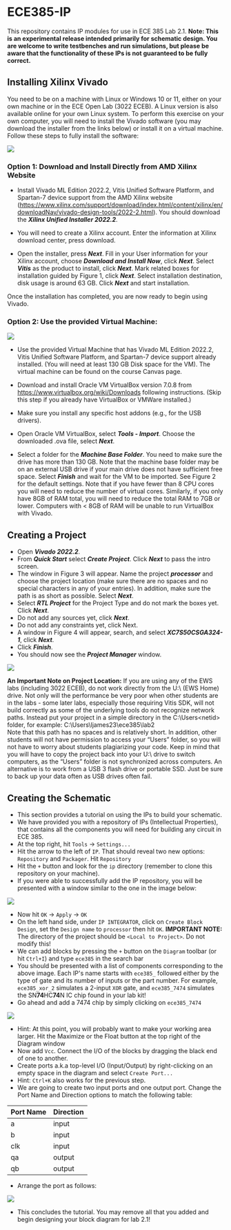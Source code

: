 # ECE385-IP

This repository contains IP modules for use in ECE 385 Lab 2.1.
**Note: This is an experimental release intended primarily for schematic design. You are welcome to write testbenches and run simulations, but please be aware that the functionality of these IPs is not guaranteed to be fully correct.**

## Installing Xilinx Vivado

You need to be on a machine with Linux or Windows 10 or 11, either on your own machine or in
the ECE Open Lab (3022 ECEB). A Linux version is also available online for your own Linux
system. To perform this exercise on your own computer, you will need to install the Vivado
software (you may download the installer from the links below) or install it on a virtual machine.
Follow these steps to fully install the software:

![](./img/installer.png)

### Option 1: Download and Install Directly from AMD Xilinx Website

- Install Vivado ML Edition 2022.2, Vitis Unified Software Platform, and Spartan-7 device
support from the AMD Xilinx website
(https://www.xilinx.com/support/download/index.html/content/xilinx/en/downloadNav/vivado-design-tools/2022-2.html). You should download the ***Xilinx Unified Installer
2022.2***.

- You will need to create a Xilinx account. Enter the information at Xilinx download
center, press download.

- Open the installer, press ***Next***. Fill in your User information for your Xilinx account,
choose ***Download and Install Now***, click ***Next***. Select ***Vitis*** as the product to install, click
***Next***. Mark related boxes for installation guided by Figure 1, click ***Next***. Select
installation destination, disk usage is around 63 GB. Click ***Next*** and start installation.

Once the installation has completed, you are now ready to begin using Vivado.

### Option 2: Use the provided Virtual Machine:

![](./img/vm.png)

- Use the provided Virtual Machine that has Vivado ML Edition 2022.2, Vitis Unified
Software Platform, and Spartan-7 device support already installed. (You will need at least
130 GB Disk space for the VM). The virtual machine can be found on the course Canvas
page.

- Download and install Oracle VM VirtualBox version 7.0.8 from
https://www.virtualbox.org/wiki/Downloads following instructions. (Skip this step if you
already have VirtualBox or VMWare installed.)

- Make sure you install any specific host addons (e.g., for the USB drivers).

- Open Oracle VM VirtualBox, select ***Tools - Import***. Choose the downloaded .ova file,
select ***Next***.

- Select a folder for the ***Machine Base Folder***. You need to make sure the drive has more
than 130 GB. Note that the machine base folder may be on an external USB drive if your
main drive does not have sufficient free space. Select ***Finish*** and wait for the VM to be
imported. See Figure 2 for the default settings. Note that if you have fewer than 8 CPU
cores you will need to reduce the number of virtual cores. Similarly, if you only have
8GB of RAM total, you will need to reduce the total RAM to 7GB or lower. Computers with < 8GB of RAM will be unable to run VirtualBox with Vivado.

## Creating a Project

- Open ***Vivado 2022.2***.
- From ***Quick Start*** select ***Create Project***. Click ***Next*** to pass the intro screen.
- The window in Figure 3 will appear. Name the project ***processor*** and choose the project
location (make sure there are no spaces and no special characters in any of your entries).
In addition, make sure the path is as short as possible. Select ***Next***.
- Select ***RTL Project*** for the Project Type and do not mark the boxes yet. Click ***Next***.
- Do not add any sources yet, click ***Next***.
- Do not add any constraints yet, click Next.
- A window in Figure 4 will appear, search, and select ***XC7S50CSGA324-1***, click ***Next***.
- Click ***Finish***.
- You should now see the ***Project Manager*** window.

![](./img/project.png)

**An Important Note on Project Location:**
If you are using any of the EWS labs
(including 3022 ECEB), do not work
directly from the U:\ (EWS Home) drive.
Not only will the performance be very poor
when other students are in the labs - some
later labs, especially those requiring Vitis
SDK, will not build correctly as some of
the underlying tools do not recognize
network paths. Instead put your project in a
simple directory in the C:\Users\<netid>
folder, for example:
C:\Users\ljames23\ece385\lab2\
Note that this path has no spaces and is
relatively short. In addition, other students
will not have permission to access your
“Users” folder, so you will not have to
worry about students plagiarizing your
code. Keep in mind that you will have to
copy the project back into your U:\ drive to
switch computers, as the “Users” folder is
not synchronized across computers.
An alternative is to work from a USB 3
flash drive or portable SSD. Just be sure to
back up your data often as USB drives
often fail.

## Creating the Schematic

- This section provides a tutorial on using the IPs to build your schematic.
- We have provided you with a repository of IPs (Intellectual Properties), that contains all the components you will need for building any circuit in ECE 385.
- At the top right, hit `Tools` -> `Settings...`
- Hit the arrow to the left of `IP`. That should reveal two new options: `Repository` and `Packager`. Hit `Repository`
- Hit the `+` button and look for the `ip` directory (remember to clone this repository on your machine).
- If you were able to successfully add the IP repository, you will be presented with a window similar to the one in the image below:

![](./img/ips.png)

- Now hit `OK` -> `Apply` -> `OK`
- On the left hand side, under `IP INTEGRATOR`, click on `Create Block Design`, set the `Design name` to `processor` then hit `OK`. **IMPORTANT NOTE:** The directory of the project should be `<Local to Project>`. Do not modify this!
- We can add blocks by pressing the `+` button on the `Diagram` toolbar (or hit `Ctrl+I`) and type `ece385` in the search bar
- You should be presented with a list of components corresponding to the above image. Each IP's name starts with `ece385_` followed either by the type of gate and its number of inputs or the part number. For example, `ece385_xor_2` simulates a 2-input `XOR` gate, and `ece385_7474` simulates the SN**74**HC**74**N IC chip found in your lab kit!
- Go ahead and add a 7474 chip by simply clicking on `ece385_7474`

![](./img/7474.png)

- Hint: At this point, you will probably want to make your working area larger. Hit the Maximize or the Float button at the top right of the Diagram window
- Now add `Vcc`. Connect the I/O of the blocks by dragging the black end of one to another.
- Create ports a.k.a top-level I/O (Input/Output) by right-clicking on an empty space in the diagram and select `Create Port...`
- Hint: `Ctrl+K` also works for the previous step.
- We are going to create two input ports and one output port. Change the Port Name and Direction options to match the following table:

| Port Name | Direction |
|-----------|-----------|
| a         | input     |
| b         | input     |
| clk       | input     |
| qa        | output    |
| qb        | output    |

- Arrange the port as follows:  

![](./img/circuit.png)

- This concludes the tutorial. You may remove all that you added and begin designing your block diagram for lab 2.1!